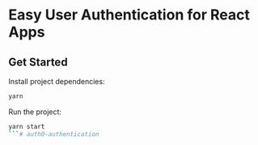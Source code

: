 # Easy User Authentication for React Apps

## Get Started

Install project dependencies:

```bash
yarn
```

Run the project:

```bash
yarn start
```# auth0-authentication
